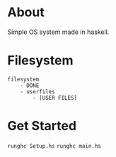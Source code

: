 # About

Simple OS system made in haskell.

# Filesystem

```
filesystem
    - DONE
    - userfiles
        - [USER FILES]
```

# Get Started

`runghc Setup.hs`
`runghc main.hs`